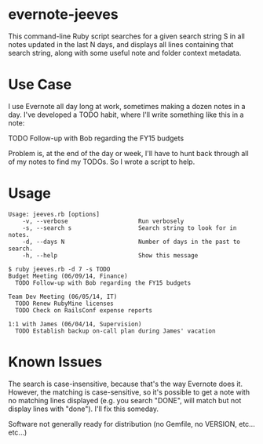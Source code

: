 evernote-jeeves
===============

This command-line Ruby script searches for a given search string S in all notes updated in the last N days,
and displays all lines containing that search string, along with some useful note and folder context metadata. 

Use Case
========

I use Evernote all day long at work, sometimes making a dozen notes in a day.  I've developed a TODO habit, 
where I'll write something like this in a note:

TODO Follow-up with Bob regarding the FY15 budgets

Problem is, at the end of the day or week, I'll have to hunt back through all of my notes to find my TODOs. 
So I wrote a script to help.

Usage
=====

```
Usage: jeeves.rb [options]
    -v, --verbose                    Run verbosely
    -s, --search s                   Search string to look for in notes.
    -d, --days N                     Number of days in the past to search.
    -h, --help                       Show this message

$ ruby jeeves.rb -d 7 -s TODO
Budget Meeting (06/09/14, Finance)
  TODO Follow-up with Bob regarding the FY15 budgets

Team Dev Meeting (06/05/14, IT)
  TODO Renew RubyMine licenses
  TODO Check on RailsConf expense reports

1:1 with James (06/04/14, Supervision)
  TODO Establish backup on-call plan during James' vacation
```

Known Issues
============

The search is case-insensitive, because that's the way Evernote does it.  However, the matching is case-sensitive,
so it's possible to get a note with no matching lines displayed (e.g. you search "DONE", will match but not display
lines with "done").  I'll fix this someday.

Software not generally ready for distribution (no Gemfile, no VERSION, etc... etc...)


